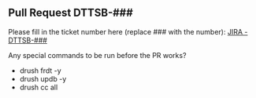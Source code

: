 ## Pull Request DTTSB-###
Please fill in the ticket number here (replace ### with the number):
[JIRA - DTTSB-###](https://webgate.ec.europa.eu/CITnet/jira/browse/DTTSB-###)

Any special commands to be run before the PR works?
* drush frdt -y
* drush updb -y
* drush cc all
